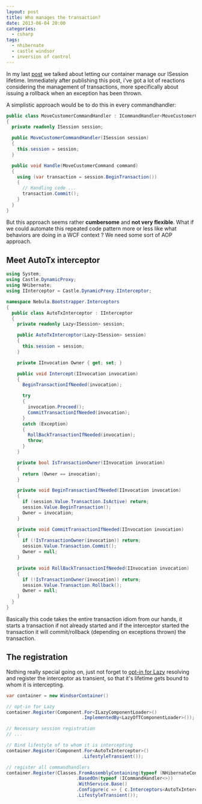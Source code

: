 ```yaml
---
layout: post
title: Who manages the transaction?
date: 2013-06-04 20:00
categories:
  - csharp
tags:
  - nhibernate
  - castle windsor
  - inversion of control
---
```


In my last [post](/blog/2013/05/25/use-your-container-to-manage-session-lifetime) we talked about letting our container manage our ISession lifetime. Immediately after publishing this post, i've got a lot of reactions considering the management of transactions, more specifically about issuing a rollback when an exception has been thrown.

A simplistic approach would be to do this in every commandhandler:

```csharp
public class MoveCustomerCommandHandler : ICommandHandler<MoveCustomerCommand>
{
  private readonly ISession session;

  public MoveCustomerCommandHandler(ISession session)
  {
    this.session = session;
  }

  public void Handle(MoveCustomerCommand command)
  {
    using (var transaction = session.BeginTransaction())
    {
      // Handling code ...
      transaction.Commit();
    }
  }
}
```

But this approach seems rather **cumbersome** and **not very flexible**. What if we could automate this repeated code pattern more or less like what behaviors are doing in a WCF context ? We need some sort of AOP approach.

## Meet AutoTx interceptor

```csharp
using System;
using Castle.DynamicProxy;
using NHibernate;
using IInterceptor = Castle.DynamicProxy.IInterceptor;

namespace Nebula.Bootstrapper.Interceptors
{
  public class AutoTxInterceptor : IInterceptor
  {
    private readonly Lazy<ISession> session;

    public AutoTxInterceptor(Lazy<ISession> session)
    {
      this.session = session;
    }

    private IInvocation Owner { get; set; }

    public void Intercept(IInvocation invocation)
    {
      BeginTransactionIfNeeded(invocation);

      try
      {
        invocation.Proceed();
        CommitTransactionIfNeeded(invocation);
      }
      catch (Exception)
      {
        RollBackTransactionIfNeeded(invocation);
        throw;
      }
    }

    private bool IsTransactionOwner(IInvocation invocation)
    {
      return (Owner == invocation);
    }

    private void BeginTransactionIfNeeded(IInvocation invocation)
    {
      if (session.Value.Transaction.IsActive) return;
      session.Value.BeginTransaction();
      Owner = invocation;
    }

    private void CommitTransactionIfNeeded(IInvocation invocation)
    {
      if (!IsTransactionOwner(invocation)) return;
      session.Value.Transaction.Commit();
      Owner = null;
    }

    private void RollBackTransactionIfNeeded(IInvocation invocation)
    {
      if (!IsTransactionOwner(invocation)) return;
      session.Value.Transaction.Rollback();
      Owner = null;
    }
  }
}
```

Basically this code takes the entire transaction idiom from our hands, it starts a transaction if not already started and if the interceptor started the transaction it will commit/rollback (depending on exceptions thrown) the transaction.

## The registration

Nothing really special going on, just not forget to [opt-in for Lazy](/blog/2012/05/01/castle-windsor-facilities-and-specialized-resolving/#Lazy-lt-T-gt "Castle Windsor: Facilities and specialized resolving") resolving and register the interceptor as transient, so that it's lifetime gets bound to whom it is intercepting.

```csharp
var container = new WindsorContainer()

// opt-in for Lazy
container.Register(Component.For<ILazyComponentLoader>()
                            .ImplementedBy<LazyOfTComponentLoader>());

// Necessary session registration
// ...

// Bind lifestyle of to whom it is intercepting
container.Register(Component.For<AutoTxInterceptor>()
                            .LifestyleTransient());

// register all commandhandlers
container.Register(Classes.FromAssemblyContaining(typeof (NHibernateConfigurationBuilder))
                          .BasedOn(typeof (ICommandHandler<>))
                          .WithService.Base()
                          .Configure(c => { c.Interceptors<AutoTxInterceptor>(); })
                          .LifestyleTransient());
```
